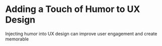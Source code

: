 # Adding a Touch of Humor to UX Design

Injecting humor into UX design can improve user engagement and create memorable
